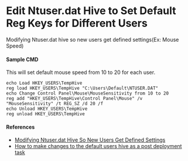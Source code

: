 
#  Edit Ntuser.dat Hive to Set Default Reg Keys for Different Users

Modifying Ntuser.dat hive so new users get defined settings(Ex: Mouse Speed)

#### Sample CMD
This will set default mouse speed from 10 to 20 for each user.

    echo Load HKEY_USERS\TempHive
    reg load HKEY_USERS\TempHive "C:\Users\Default\NTUSER.DAT"
    echo Change Control Panel\Mouse\MouseSensitivity from 10 to 20
    reg add "HKEY_USERS\TempHive\Control Panel\Mouse" /v "MouseSensitivity" /t REG_SZ /d 20 /f
    echo Unload HKEY_USERS\TempHive
    reg unload HKEY_USERS\TempHive

#### References
* [Modifying Ntuser.dat Hive So New Users Get Defined Settings](https://support.microsoft.com/en-us/kb/146050)
* [How to make changes to the default users hive as a post deployment task](http://www.itninja.com/blog/view/how-to-make-changes-to-the-default-users-hive-as-a-post-taks)